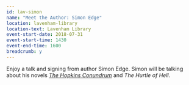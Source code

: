 ```yaml
---
id: lav-simon
name: "Meet the Author: Simon Edge"
location: lavenham-library
location-text: Lavenham Library
event-start-date: 2018-07-31
event-start-time: 1430
event-end-time: 1600
breadcrumb: y
---
```


Enjoy a talk and signing from author Simon Edge. Simon will be talking about his novels [<cite>The Hopkins Conundrum</cite>](https://suffolk.spydus.co.uk/cgi-bin/spydus.exe/ENQ/OPAC/BIBENQ?BRN=2157824) and <cite>The Hurtle of Hell</cite>.
